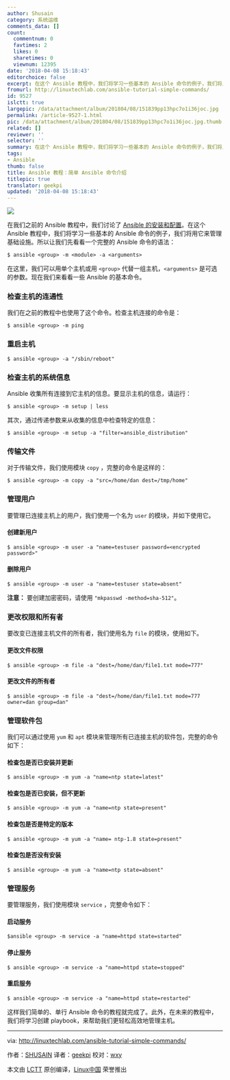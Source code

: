 ```yaml
---
author: Shusain
category: 系统运维
comments_data: []
count:
  commentnum: 0
  favtimes: 2
  likes: 0
  sharetimes: 0
  viewnum: 12395
date: '2018-04-08 15:18:43'
editorchoice: false
excerpt: 在这个 Ansible 教程中，我们将学习一些基本的 Ansible 命令的例子，我们将用它来管理基础设施。
fromurl: http://linuxtechlab.com/ansible-tutorial-simple-commands/
id: 9527
islctt: true
largepic: /data/attachment/album/201804/08/151839pp13hpc7o1i36joc.jpg
permalink: /article-9527-1.html
pic: /data/attachment/album/201804/08/151839pp13hpc7o1i36joc.jpg.thumb.jpg
related: []
reviewer: ''
selector: ''
summary: 在这个 Ansible 教程中，我们将学习一些基本的 Ansible 命令的例子，我们将用它来管理基础设施。
tags:
- Ansible
thumb: false
title: Ansible 教程：简单 Ansible 命令介绍
titlepic: true
translator: geekpi
updated: '2018-04-08 15:18:43'
---
```


![](/data/attachment/album/201804/08/151839pp13hpc7o1i36joc.jpg)


在我们之前的 Ansible 教程中，我们讨论了 [Ansible 的安装和配置](http://linuxtechlab.com/create-first-ansible-server-automation-setup/)。在这个 Ansible 教程中，我们将学习一些基本的 Ansible 命令的例子，我们将用它来管理基础设施。所以让我们先看看一个完整的 Ansible 命令的语法：



```
$ ansible <group> -m <module> -a <arguments>

```

在这里，我们可以用单个主机或用 `<group>` 代替一组主机，`<arguments>` 是可选的参数。现在我们来看看一些 Ansible 的基本命令。


### 检查主机的连通性


我们在之前的教程中也使用了这个命令。检查主机连接的命令是：



```
$ ansible <group> -m ping

```

### 重启主机



```
$ ansible <group> -a "/sbin/reboot"

```

### 检查主机的系统信息


Ansible 收集所有连接到它主机的信息。要显示主机的信息，请运行：



```
$ ansible <group> -m setup | less

```

其次，通过传递参数来从收集的信息中检查特定的信息：



```
$ ansible <group> -m setup -a "filter=ansible_distribution"

```

### 传输文件


对于传输文件，我们使用模块 `copy` ，完整的命令是这样的：



```
$ ansible <group> -m copy -a "src=/home/dan dest=/tmp/home"

```

### 管理用户


要管理已连接主机上的用户，我们使用一个名为 `user` 的模块，并如下使用它。


#### 创建新用户



```
$ ansible <group> -m user -a "name=testuser password=<encrypted password>"

```

#### 删除用户



```
$ ansible <group> -m user -a "name=testuser state=absent"

```

**注意：** 要创建加密密码，请使用 `"mkpasswd -method=sha-512"`。


### 更改权限和所有者


要改变已连接主机文件的所有者，我们使用名为 `file` 的模块，使用如下。


#### 更改文件权限



```
$ ansible <group> -m file -a "dest=/home/dan/file1.txt mode=777"

```

#### 更改文件的所有者



```
$ ansible <group> -m file -a "dest=/home/dan/file1.txt mode=777 owner=dan group=dan"

```

### 管理软件包


我们可以通过使用 `yum` 和 `apt` 模块来管理所有已连接主机的软件包，完整的命令如下：


#### 检查包是否已安装并更新



```
$ ansible <group> -m yum -a "name=ntp state=latest"

```

#### 检查包是否已安装，但不更新



```
$ ansible <group> -m yum -a "name=ntp state=present"

```

#### 检查包是否是特定的版本



```
$ ansible <group> -m yum -a "name= ntp-1.8 state=present"

```

#### 检查包是否没有安装



```
$ ansible <group> -m yum -a "name=ntp state=absent"

```

### 管理服务


要管理服务，我们使用模块 `service` ，完整命令如下：


#### 启动服务



```
$ansible <group> -m service -a "name=httpd state=started"

```

#### 停止服务



```
$ ansible <group> -m service -a "name=httpd state=stopped"

```

#### 重启服务



```
$ ansible <group> -m service -a "name=httpd state=restarted"

```

这样我们简单的、单行 Ansible 命令的教程就完成了。此外，在未来的教程中，我们将学习创建 playbook，来帮助我们更轻松高效地管理主机。




---


via: <http://linuxtechlab.com/ansible-tutorial-simple-commands/>


作者：[SHUSAIN](http://linuxtechlab.com/author/shsuain/) 译者：[geekpi](https://github.com/geekpi) 校对：[wxy](https://github.com/wxy)


本文由 [LCTT](https://github.com/LCTT/TranslateProject) 原创编译，[Linux中国](https://linux.cn/) 荣誉推出